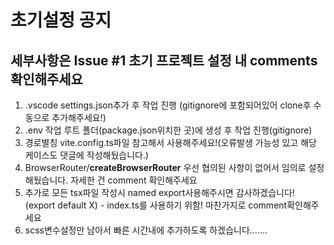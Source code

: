 # 초기설정 공지

## 세부사항은 Issue #1 초기 프로젝트 설정 내 comments 확인해주세요

1. .vscode settings.json추가 후 작업 진행 (gitignore에 포함되어있어 clone후 수동으로 추가해주세요!)
1. .env 작업 루트 폴더(package.json위치한 곳)에 생성 후 작업 진행(gitignore)
1. 경로별칭 vite.config.ts파일 참고해서 사용해주세요!(오류발생 가능성 있고 해당 케이스도 댓글에 작성해뒀습니다.)
1. BrowserRouter/**createBrowserRouter** 우선 협의된 사항이 없어서 임의로 설정해뒀습니다. 자세한 건 comment 확인해주세요
1. 추가로 모든 tsx파일 작성시 named export사용해주시면 감사하겠습니다! (export default X) - index.ts를 사용하기 위함! 마찬가지로 comment확인해주세요
1. scss변수설정만 남아서 빠른 시간내에 추가하도록 하겠습니다.......
